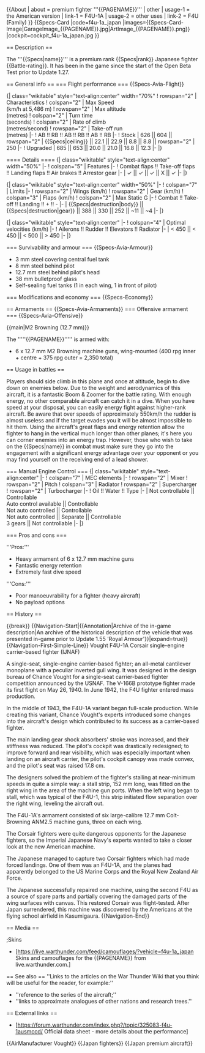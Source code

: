 {{About
| about = premium fighter '''{{PAGENAME}}'''
| other
| usage-1 = the American version
| link-1 = F4U-1A
| usage-2 = other uses
| link-2 = F4U (Family)
}}
{{Specs-Card
|code=f4u-1a_japan
|images={{Specs-Card-Image|GarageImage_{{PAGENAME}}.jpg|ArtImage\_{{PAGENAME}}.png}}
|cockpit=cockpit_f4u-1a_japan.jpg
}}

== Description ==

<!-- ''In the description, the first part should be about the history of and the creation and combat usage of the aircraft, as well as its key features. In the second part, tell the reader about the aircraft in the game. Insert a screenshot of the vehicle, so that if the novice player does not remember the vehicle by name, he will immediately understand what kind of vehicle the article is talking about.'' -->

The '''{{Specs|name}}''' is a premium rank {{Specs|rank}} Japanese fighter {{Battle-rating}}. It has been in the game since the start of the Open Beta Test prior to Update 1.27.

== General info ==
=== Flight performance ===
{{Specs-Avia-Flight}}

<!-- ''Describe how the aircraft behaves in the air. Speed, manoeuvrability, acceleration and allowable loads - these are the most important characteristics of the vehicle.'' -->

{| class="wikitable" style="text-align:center" width="70%"
! rowspan="2" | Characteristics
! colspan="2" | Max Speed<br>(km/h at 5,486 m)
! rowspan="2" | Max altitude<br>(metres)
! colspan="2" | Turn time<br>(seconds)
! colspan="2" | Rate of climb<br>(metres/second)
! rowspan="2" | Take-off run<br>(metres)
|-
! AB !! RB !! AB !! RB !! AB !! RB
|-
! Stock
| 626 || 604 || rowspan="2" | {{Specs|ceiling}} || 22.1 || 22.9 || 8.8 || 8.8 || rowspan="2" | 250
|-
! Upgraded
| 685 || 653 || 20.0 || 21.0 || 16.8 || 12.3
|-
|}

==== Details ====
{| class="wikitable" style="text-align:center" width="50%"
|-
! colspan="5" | Features
|-
! Combat flaps !! Take-off flaps !! Landing flaps !! Air brakes !! Arrestor gear
|-
| ✓ || ✓ || ✓ || X || ✓ <!-- ✓ -->
|-
|}

{| class="wikitable" style="text-align:center" width="50%"
|-
! colspan="7" | Limits
|-
! rowspan="2" | Wings (km/h)
! rowspan="2" | Gear (km/h)
! colspan="3" | Flaps (km/h)
! colspan="2" | Max Static G
|-
! Combat !! Take-off !! Landing !! + !! -
|-
| {{Specs|destruction|body}} || {{Specs|destruction|gear}} || 388 || 330 || 252 || ~11 || ~4
|-
|}

{| class="wikitable" style="text-align:center"
|-
! colspan="4" | Optimal velocities (km/h)
|-
! Ailerons !! Rudder !! Elevators !! Radiator
|-
| < 450 || < 450 || < 500 || > 450
|-
|}

=== Survivability and armour ===
{{Specs-Avia-Armour}}

<!-- ''Examine the survivability of the aircraft. Note how vulnerable the structure is and how secure the pilot is, whether the fuel tanks are armoured, etc. Describe the armour, if there is any, and also mention the vulnerability of other critical aircraft systems.'' -->

- 3 mm steel covering central fuel tank
- 8 mm steel behind pilot
- 12.7 mm steel behind pilot's head
- 38 mm bulletproof glass
- Self-sealing fuel tanks (1 in each wing, 1 in front of pilot)

=== Modifications and economy ===
{{Specs-Economy}}

== Armaments ==
{{Specs-Avia-Armaments}}
=== Offensive armament ===
{{Specs-Avia-Offensive}}

<!-- ''Describe the offensive armament of the aircraft, if any. Describe how effective the cannons and machine guns are in a battle, and also what belts or drums are better to use. If there is no offensive weaponry, delete this subsection.'' -->

{{main|M2 Browning (12.7 mm)}}

The '''''{{PAGENAME}}''''' is armed with:

- 6 x 12.7 mm M2 Browning machine guns, wing-mounted (400 rpg inner + centre + 375 rpg outer = 2,350 total)

== Usage in battles ==

<!-- ''Describe the tactics of playing in the aircraft, the features of using aircraft in a team and advice on tactics. Refrain from creating a "guide" - do not impose a single point of view, but instead, give the reader food for thought. Examine the most dangerous enemies and give recommendations on fighting them. If necessary, note the specifics of the game in different modes (AB, RB, SB).'' -->

Players should side climb in this plane and once at altitude, begin to dive down on enemies below. Due to the weight and aerodynamics of this aircraft, it is a fantastic Boom & Zoomer for the battle rating. With enough energy, no other comparable aircraft can catch it in a dive. When you have speed at your disposal, you can easily energy fight against higher-rank aircraft. Be aware that over speeds of approximately 550km/h the rudder is almost useless and if the target evades you it will be almost impossible to hit them. Using the aircraft's great flaps and energy retention allow the fighter to hang in the vertical much longer than other planes; it's here you can corner enemies into an energy trap. However, those who wish to take on the {{Specs|name}} in combat must make sure they go into the engagement with a significant energy advantage over your opponent or you may find yourself on the receiving end of a lead shower.

=== Manual Engine Control ===
{| class="wikitable" style="text-align:center"
|-
! colspan="7" | MEC elements
|-
! rowspan="2" | Mixer
! rowspan="2" | Pitch
! colspan="3" | Radiator
! rowspan="2" | Supercharger
! rowspan="2" | Turbocharger
|-
! Oil !! Water !! Type
|-
| Not controllable || Controllable<br>Auto control available || Controllable<br>Not auto controlled || Controllable<br>Not auto controlled || Separate || Controllable<br>3 gears || Not controllable
|-
|}

=== Pros and cons ===

<!-- ''Summarise and briefly evaluate the vehicle in terms of its characteristics and combat effectiveness. Mark its pros and cons in the bulleted list. Try not to use more than 6 points for each of the characteristics. Avoid using categorical definitions such as "bad", "good" and the like - use substitutions with softer forms such as "inadequate" and "effective".'' -->

'''Pros:'''

- Heavy armament of 6 x 12.7 mm machine guns
- Fantastic energy retention
- Extremely fast dive speed

'''Cons:'''

- Poor manoeuvrability for a fighter (heavy aircraft)
- No payload options

== History ==

<!-- ''Describe the history of the creation and combat usage of the aircraft in more detail than in the introduction. If the historical reference turns out to be too long, take it to a separate article, taking a link to the article about the vehicle and adding a block "/History" (example: <nowiki>https://wiki.warthunder.com/(Vehicle-name)/History</nowiki>) and add a link to it here using the <code>main</code> template. Be sure to reference text and sources by using <code><nowiki><ref></ref></nowiki></code>, as well as adding them at the end of the article with <code><nowiki><references /></nowiki></code>. This section may also include the vehicle's dev blog entry (if applicable) and the in-game encyclopedia description (under <code><nowiki>=== In-game description ===</nowiki></code>, also if applicable).'' -->

{{break}}
{{Navigation-Start|{{Annotation|Archive of the in-game description|An archive of the historical description of the vehicle that was presented in-game prior to Update 1.55 'Royal Armour'}}|expand=true}}
{{Navigation-First-Simple-Line}}
Vought F4U-1A Corsair single-engine carrier-based fighter (IJNAF)

A single-seat, single-engine carrier-based fighter; an all-metal cantilever monoplane with a peculiar inverted gull wing. It was designed in the design bureau of Chance Vought for a single-seat carrier-based fighter competition announced by the USNAF. The V-166B prototype fighter made its first flight on May 26, 1940. In June 1942, the F4U fighter entered mass production.

In the middle of 1943, the F4U-1A variant began full-scale production. While creating this variant, Chance Vought's experts introduced some changes into the aircraft's design which contributed to its success as a carrier-based fighter.

The main landing gear shock absorbers' stroke was increased, and their stiffness was reduced. The pilot's cockpit was drastically redesigned; to improve forward and rear visibility, which was especially important when landing on an aircraft carrier, the pilot's cockpit canopy was made convex, and the pilot's seat was raised 17.8 cm.

The designers solved the problem of the fighter's stalling at near-minimum speeds in quite a simple way: a stall strip, 152 mm long, was fitted on the right wing in the area of the machine gun ports. When the left wing began to stall, which was typical of the F4U-1, this strip initiated flow separation over the right wing, leveling the aircraft out.

The F4U-1A's armament consisted of six large-calibre 12.7 mm Colt-Browning ANM2.5 machine guns, three on each wing.

The Corsair fighters were quite dangerous opponents for the Japanese fighters, so the Imperial Japanese Navy's experts wanted to take a closer look at the new American machine.

The Japanese managed to capture two Corsair fighters which had made forced landings. One of them was an F4U-1A, and the planes had apparently belonged to the US Marine Corps and the Royal New Zealand Air Force.

The Japanese successfully repaired one machine, using the second F4U as a source of spare parts and partially covering the damaged parts of the wing surfaces with canvas. This restored Corsair was flight-tested. After Japan surrendered, this machine was discovered by the Americans at the flying school airfield in Kasumigaura.
{{Navigation-End}}

== Media ==

<!-- ''Excellent additions to the article would be video guides, screenshots from the game, and photos.'' -->

;Skins

- [https://live.warthunder.com/feed/camouflages/?vehicle=f4u-1a_japan Skins and camouflages for the {{PAGENAME}} from live.warthunder.com.]

== See also ==
''Links to the articles on the War Thunder Wiki that you think will be useful for the reader, for example:''

- ''reference to the series of the aircraft;''
- ''links to approximate analogues of other nations and research trees.''

== External links ==

<!-- ''Paste links to sources and external resources, such as:''
* ''topic on the official game forum;''
* ''other literature.'' -->

- [https://forum.warthunder.com/index.php?/topic/325083-f4u-1ausmccd/ Official data sheet - more details about the performance]

{{AirManufacturer Vought}}
{{Japan fighters}}
{{Japan premium aircraft}}
